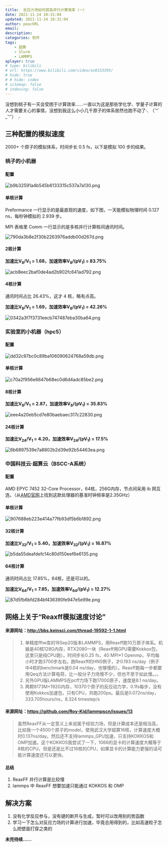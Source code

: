 ```yaml
---
title:  反应力场如何提高并行计算效率（一）
date: 2021-11-24 10:31:04
updated: 2021-11-24 10:31:04
author: peachRL
email: 
description: 
categories: 软件
tags: 
	- 超算
	- Slurm
	- LAMMPS
aplayer: true
# type: bilibili
# url: https://www.bilibili.com/video/av8153395/
# hide: true
# # hide: index
# sitemap: false
# indexing: false
---
```


没想到桃子有一天会受困于计算效率……一直以为这是那些学化学、学量子计算的人才需要关心的事情，没想到我这么小小几千原子的体系居然也跑不动了╮（﹀_﹀）╭

<!-- more -->

## 三种配置的模拟速度

2000+ 个原子的模拟体系，时间步长 0.5 fs，以下是模拟 100 步的结果。

### 桃子的小机器

#### 配置

![b9b32591a4b545b6133315c537a7a130.png](https://image.wanyijizi.com/20211124/b9b32591a4b545b6133315c537a7a130.png)

#### 单核计算

Preformance 一行显示的是最直观的速度，如下图，一天能模拟物理时间 0.127 ns，每秒钟模拟的 2.939 步。

MPI 表格里 Comm 一行显示的是多核并行计算核间通讯时间。

![790da3b8e2f30b2263976addb00d267d.png](https://image.wanyijizi.com/20211124/790da3b8e2f30b2263976addb00d267d.png)

#### 2核计算

**加速比V<sub>8</sub>/V<sub>1</sub> = 1.68，加速效率V<sub>8</sub>/(pV<sub>1</sub>) = 83.75%**

![acb8eec2baf0de4ad2b902fc641ad792.png](https://image.wanyijizi.com/20211124/acb8eec2baf0de4ad2b902fc641ad792.png)

#### 4核计算

通讯时间占比 26.43%，这才 4 核，略有点高。

**加速比V<sub>8</sub>/V<sub>1</sub> = 1.69，加速效率V<sub>8</sub>/(pV<sub>1</sub>) = 42.26%**

![0342a3f7f3731eecb747487eba30ba64.png](https://image.wanyijizi.com/20211124/0342a3f7f3731eecb747487eba30ba64.png)

### 实验室的小机器（hpc5）

#### 配置

![dd32c97bc0c89ba106090624768a59db.png](https://image.wanyijizi.com/20211124/dd32c97bc0c89ba106090624768a59db.png)

#### 单核计算

![c70a2f956e6647b68ec0d6d4adc85be2.png](https://image.wanyijizi.com/20211124/c70a2f956e6647b68ec0d6d4adc85be2.png)

#### 8核计算

**加速比V<sub>8</sub>/V<sub>1</sub> = 2.87，加速效率V<sub>8</sub>/(pV<sub>1</sub>) = 35.83%**

![eee4a20eb5cd7e80baebaec317c22830.png](https://image.wanyijizi.com/20211124/eee4a20eb5cd7e80baebaec317c22830.png)

#### 24核计算

**加速比V<sub>24</sub>/V<sub>1</sub> = 4.20，加速效率V<sub>24</sub>/(pV<sub>1</sub>) = 17.5%**

![6b6897539e7a8802b2d39e92b54463ea.png](https://image.wanyijizi.com/20211124/6b6897539e7a8802b2d39e92b54463ea.png)

### 中国科技云·超算云（BSCC-A系统）

#### 配置

AMD EPYC 7452 32-Core Processor，64核，256G内存，节点间采用 ib 网互连。（从[AMD官网](https://www.amd.com/zh-hans/products/cpu/amd-epyc-7452)上找到这款处理器的基准时钟频率是2.35GHz）

#### 单核计算

![907688eb223e414a77fb93df5b6b1892.png](https://image.wanyijizi.com/20211124/907688eb223e414a77fb93df5b6b1892.png)

#### 32核计算

**加速比V<sub>32</sub>/V<sub>1</sub> = 5.40，加速效率V<sub>32</sub>/(pV<sub>1</sub>) = 16.87%**

![b5da55deafdefc14c80d150eef6e6135.png](https://image.wanyijizi.com/20211124/b5da55deafdefc14c80d150eef6e6135.png)

#### 64核计算

通讯时间占比 17.85%，64核，还是可以的。

**加速比V<sub>64</sub>/V<sub>1</sub> = 7.85，加速效率V<sub>64</sub>/(pV<sub>1</sub>) = 12.27%**

![87d5fb6bfd284bf436390fe947e5e99e.png](https://image.wanyijizi.com/20211124/87d5fb6bfd284bf436390fe947e5e99e.png)

## 网络上关于“Reaxff模拟速度讨论”

#### 来源网址：http://bbs.keinsci.com/thread-19592-1-1.html

> 1.  单精度fftw库的18Sep20版本LAMMPS，用Reaxff跑10万原子体系。机器是40核128G内存，RTX2080一块（Reaxff用GPU需要Kokkos包，这里只是纯CPU跑）。时间步长0.25 fs，40 MPI*1 Openmp，平均每小时才跑3700步左右。跑Reaxff的HNS例子，才0.193 ns/day（例子中4核的benchmark是0.04 ns/day，也够慢的）。Reaxff跑每一步都要用Qeq方法计算电荷，比一般分子力场慢不少，但也不至于如此慢。。。
> 2.  另外GPU版LAMMPS在pcff力场下跑17000原子，速度是8.1 ns/day。
> 3.  两颗8173M+192G内存，10370个原子的反应动力学，0.1fs每步，没有使用Kokkos加速包，只有CPU，共跑200ps。最后是0.072ns/day，333.705hours/ns，8.324 timestep/s

#### 来源网址：https://github.com/Roy-Kid/lammpscn/issues/13

> 虽然ReaxFF从一定意义上来说属于经验力场，但是计算成本还是相当高，比如我一个4500个原子的model，使用武汉大学超算16核，计算速度大概时0.137ns/day。然后还不支持lammps_GPU加速，只支持KOKKOS和OMP加速。这个KOKKOS我尝试了一下，1066的显卡的计算速度大概等于8核的CPU，但是还是比不过16核的CPU，如果显卡的计算能力更强的话可能计算速度还可以更快。

#### 总结

1.  ReaxFF 并行计算是比较慢
2.  lammps 中 ReaxFF 想要加速只能通过 KOKKOS 和 OMP

## 解决方案

1.  没有化学反应参与，没有键的断开与生成，暂时可以改用别的势函数
2.  学习一下怎么对反应力场的计算进行加速，毕竟总用得到的，比如高速粒子怎么把壁面打穿之类的



**未完待续……**